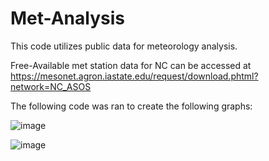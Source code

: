 # Met-Analysis
This code utilizes public data for meteorology analysis.

Free-Available met station data for NC can be accessed at https://mesonet.agron.iastate.edu/request/download.phtml?network=NC_ASOS

The following code was ran to create the following graphs: 


![image](https://github.com/DylJames/Met-Analysis/assets/152208291/bf874b9e-00ae-4ff5-b944-98c9a0a784a9)

 
![image](https://github.com/DylJames/Met-Analysis/assets/152208291/29f5a863-d9be-49c5-a124-0941199e4d44)


